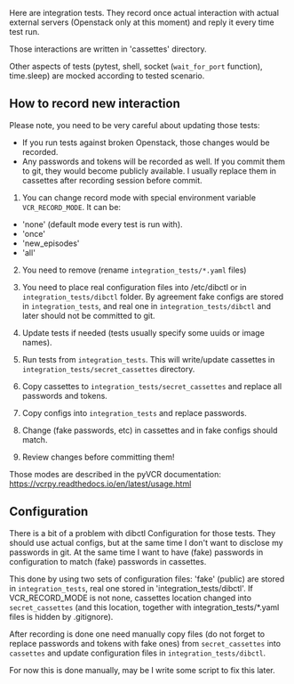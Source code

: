 Here are integration tests. They record once actual interaction with actual
external servers (Openstack only at this moment) and reply it every time
test run.

Those interactions are written in 'cassettes' directory.

Other aspects of tests (pytest, shell, socket (`wait_for_port` function), time.sleep)
are mocked according to tested scenario.

How to record new interaction
-----------------------------
Please note, you need to be very careful about updating those tests:
- If you run tests against broken Openstack, those changes would be
recorded.
- Any passwords and tokens will be recorded as well. If you commit them
to git, they would become publicly available. I usually replace them in
cassettes after recording session before commit.

1. You can change record mode with special environment variable `VCR_RECORD_MODE`.
It can be:
- 'none' (default mode every test is run with).
- 'once'
- 'new\_episodes'
- 'all'

2. You need to remove (rename `integration_tests/*.yaml` files)

3. You need to place real configuration files into /etc/dibctl or
   in `integration_tests/dibctl` folder. By agreement fake configs are
   stored in `integration_tests`, and real one in `integration_tests/dibctl`
   and later should not be committed to git.

4. Update tests if needed (tests usually specify some uuids or image names).

5. Run tests from `integration_tests`. This will write/update cassettes
in `integration_tests/secret_cassettes` directory.

6. Copy cassettes to `integration_tests/secret_cassettes` and replace all
passwords and tokens.

7. Copy configs into `integration_tests` and replace passwords.

9. Change (fake passwords, etc) in cassettes and in fake configs should match.

10. Review changes before committing them!

Those modes are described in the pyVCR documentation:
https://vcrpy.readthedocs.io/en/latest/usage.html

Configuration
-------------
There is a bit of a problem with dibctl Configuration for those
tests. They should use actual configs, but at the same time
I don't want to disclose my passwords in git. At the same time
I want to have (fake) passwords in configuration to match (fake) passwords
in cassettes.

This done by using two sets of configuration files: 'fake' (public) are stored
in `integration_tests`, real one stored in 'integration_tests/dibctl'.
If VCR_RECORD_MODE is not none,
cassettes location changed into `secret_cassettes` (and this location,
together with integration_tests/*.yaml files is hidden by .gitignore).

After recording is done one need manually copy files (do not forget to
replace passwords and tokens with fake ones) from `secret_cassettes` into
`cassettes` and update configuration files in `integration_tests/dibctl`.

For now this is done manually, may be I write some script to fix this later.
